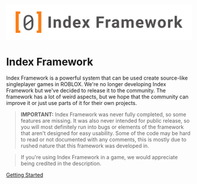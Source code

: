 ![Index Framework Banner](../images/ifw/banner.png)
# Index Framework

Index Framework is a powerful system that can be used create source-like singleplayer games in ROBLOX. We're no longer developing  Index Framework but we've decided to release it to the community. The framework has a lot of weird aspects, but we hope that the community can improve it or just use parts of it for their own projects.

> **IMPORTANT:** Index Framework was never fully completed, so some features are missing. It was also never intended for public release, so you will most definitely run into bugs or elements of the framework that aren't designed for easy usability. Some of the code may be hard to read or not documented with any comments, this is mostly due to rushed nature that this framework was developed in.

> If you're using Index Framework in a game, we would appreciate being credited in the description.

[Getting Started](/ifw/1_getting_started)